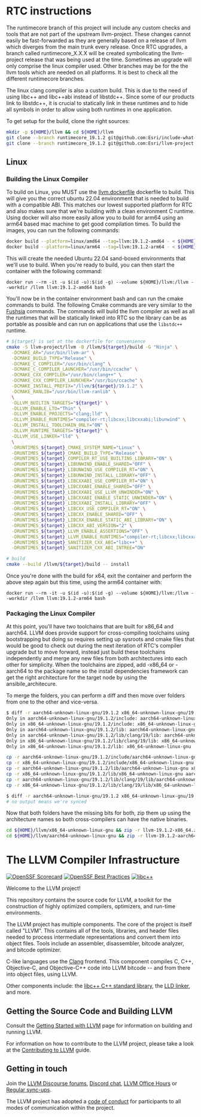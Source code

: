 # RTC instructions

The runtimecore branch of this project will include any custom checks and tools that are not part of the upstream
llvm-project. These changes cannot easily be fast-forwarded as they are generally based on a release of llvm which
diverges from the main trunk every release. Once RTC upgrades, a branch called runtimecore_X.X.X will be created
symbolicating the llvm-project release that was being used at the time. Sometimes an upgrade will only comprise the
linux compiler used. Other branches may be for the the llvm tools which are needed on all platforms. It is best to check
all the different runtimecore branches.

The linux clang compiler is also a custom build. This is due to the need of using libc++ and libc++abi instead of
libstdc++. Since some of our products link to libstdc++, it is crucial to statically link in these runtimes and to hide
all symbols in order to allow using both runtimes in one application.

To get setup for the build, clone the right sources:

```sh
mkdir -p ${HOME}/llvm && cd ${HOME}/llvm
git clone --branch runtimecore_19.1.2 git@github.com:Esri/include-what-you-use.git
git clone --branch runtimecore_19.1.2 git@github.com:Esri/llvm-project.git
```

## Linux

### Building the Linux Compiler

To build on Linux, you MUST use the [llvm.dockerfile](llvm.dockerfile) dockerfile to build. This will give you the
correct ubuntu 22.04 environment that is needed to build with a compatible ABI. This matches our lowest supported
platform for RTC and also makes sure that we're building with a clean environment C runtime. Using docker will also more
easily allow you to build for arm64 using an arm64 based mac machine to get good compilation times. To build the images,
you can run the following commands:

```sh
docker build --platform=linux/amd64 --tag=llvm:19.1.2-amd64 - < ${HOME}/llvm/llvm-project/llvm.dockerfile
docker build --platform=linux/arm64 --tag=llvm:19.1.2-arm64 - < ${HOME}/llvm/llvm-project/llvm.dockerfile
```

This will create the needed Ubuntu 22.04 sand-boxed environments that we'll use to build. When you're ready to build,
you can then start the container with the following command:

`docker run --rm -it -u $(id -u):$(id -g) --volume ${HOME}/llvm:/llvm --workdir /llvm llvm:19.1.2-amd64 bash`

You'll now be in the container environment bash and can run the cmake commands to build. The following Cmake commands
are very similar to the [Fushsia](clang/cmake/caches/Fuchsia.cmake) commands. The commands will build the llvm compiler
as well as all the runtimes that will be statically linked into RTC so the library can be as portable as possible and
can run on applications that use the `libstdc++` runtime.

```sh
# ${target} is set at the dockerfile for convenience
cmake -S llvm-project/llvm -B /llvm/${target}/build -G "Ninja" \
  -DCMAKE_AR="/usr/bin/llvm-ar" \
  -DCMAKE_BUILD_TYPE="Release" \
  -DCMAKE_C_COMPILER="/usr/bin/clang" \
  -DCMAKE_C_COMPILER_LAUNCHER="/usr/bin/ccache" \
  -DCMAKE_CXX_COMPILER="/usr/bin/clang++" \
  -DCMAKE_CXX_COMPILER_LAUNCHER="/usr/bin/ccache" \
  -DCMAKE_INSTALL_PREFIX="/llvm/${target}/19.1.2" \
  -DCMAKE_RANLIB="/usr/bin/llvm-ranlib" \
  \
  -DLLVM_BUILTIN_TARGETS="${target}" \
  -DLLVM_ENABLE_LTO="Thin" \
  -DLLVM_ENABLE_PROJECTS="clang;lld" \
  -DLLVM_ENABLE_RUNTIMES="compiler-rt;libcxx;libcxxabi;libunwind" \
  -DLLVM_INSTALL_TOOLCHAIN_ONLY="ON" \
  -DLLVM_RUNTIME_TARGETS="${target}" \
  -DLLVM_USE_LINKER="lld" \
  \
  -DRUNTIMES_${target}_CMAKE_SYSTEM_NAME="Linux" \
  -DRUNTIMES_${target}_CMAKE_BUILD_TYPE="Release" \
  -DRUNTIMES_${target}_COMPILER_RT_USE_BUILTINS_LIBRARY="ON" \
  -DRUNTIMES_${target}_LIBUNWIND_ENABLE_SHARED="OFF" \
  -DRUNTIMES_${target}_LIBUNWIND_USE_COMPILER_RT="ON" \
  -DRUNTIMES_${target}_LIBUNWIND_INSTALL_LIBRARY="OFF" \
  -DRUNTIMES_${target}_LIBCXXABI_USE_COMPILER_RT="ON" \
  -DRUNTIMES_${target}_LIBCXXABI_ENABLE_SHARED="OFF" \
  -DRUNTIMES_${target}_LIBCXXABI_USE_LLVM_UNWINDER="ON" \
  -DRUNTIMES_${target}_LIBCXXABI_ENABLE_STATIC_UNWINDER="ON" \
  -DRUNTIMES_${target}_LIBCXXABI_INSTALL_LIBRARY="OFF" \
  -DRUNTIMES_${target}_LIBCXX_USE_COMPILER_RT="ON" \
  -DRUNTIMES_${target}_LIBCXX_ENABLE_SHARED="OFF" \
  -DRUNTIMES_${target}_LIBCXX_ENABLE_STATIC_ABI_LIBRARY="ON" \
  -DRUNTIMES_${target}_LIBCXX_ABI_VERSION="2" \
  -DRUNTIMES_${target}_LLVM_ENABLE_ASSERTIONS="OFF" \
  -DRUNTIMES_${target}_LLVM_ENABLE_RUNTIMES="compiler-rt;libcxx;libcxxabi;libunwind" \
  -DRUNTIMES_${target}_SANITIZER_CXX_ABI="libc++" \
  -DRUNTIMES_${target}_SANITIZER_CXX_ABI_INTREE="ON"

# build
cmake --build /llvm/${target}/build -- install
```

Once you're done with the build for x64, exit the container and perform the above step again but this time, using the
arm64 container with:

`docker run --rm -it -u $(id -u):$(id -g) --volume ${HOME}/llvm:/llvm --workdir /llvm llvm:19.1.2-arm64 bash`

### Packaging the Linux Compiler

At this point, you'll have two toolchains that are built for x86_64 and aarch64. LLVM does provide support for
cross-compiling toolchains using bootstrapping but doing so requires setting up sysroots and cmake files that would be
good to check out during the next iteration of RTC's compiler upgrade but to move forward, instead just build
these toolchains independently and merge any new files from both architectures into each other for simplicity. When
the toolchains are zipped, add -x86_64 or -aarch64 to the package name so the install dependencies framework can get
the right architecture for the target node by using the ansibile_architecure.

To merge the folders, you can perform a diff and then move over folders from one to the other and vice-versa.

```bash
$ diff -r aarch64-unknown-linux-gnu/19.1.2 x86_64-unknown-linux-gnu/19.1.2/ | grep -v 'Binary files'
Only in aarch64-unknown-linux-gnu/19.1.2/include: aarch64-unknown-linux-gnu
Only in x86_64-unknown-linux-gnu/19.1.2/include: x86_64-unknown-linux-gnu
Only in aarch64-unknown-linux-gnu/19.1.2/lib: aarch64-unknown-linux-gnu
Only in aarch64-unknown-linux-gnu/19.1.2/lib/clang/19/lib: aarch64-unknown-linux-gnu
Only in x86_64-unknown-linux-gnu/19.1.2/lib/clang/19/lib: x86_64-unknown-linux-gnu
Only in x86_64-unknown-linux-gnu/19.1.2/lib: x86_64-unknown-linux-gnu

cp -r aarch64-unknown-linux-gnu/19.1.2/include/aarch64-unknown-linux-gnu x86_64-unknown-linux-gnu/19.1.2/include/
cp -r x86_64-unknown-linux-gnu/19.1.2/include/x86_64-unknown-linux-gnu aarch64-unknown-linux-gnu/19.1.2/include/
cp -r aarch64-unknown-linux-gnu/19.1.2/lib/aarch64-unknown-linux-gnu x86_64-unknown-linux-gnu/19.1.2/lib/
cp -r x86_64-unknown-linux-gnu/19.1.2/lib/x86_64-unknown-linux-gnu aarch64-unknown-linux-gnu/19.1.2/lib/
cp -r aarch64-unknown-linux-gnu/19.1.2/lib/clang/19/lib/aarch64-unknown-linux-gnu x86_64-unknown-linux-gnu/19.1.2/lib/clang/19/lib/
cp -r x86_64-unknown-linux-gnu/19.1.2/lib/clang/19/lib/x86_64-unknown-linux-gnu aarch64-unknown-linux-gnu/19.1.2/lib/clang/19/lib/

$ diff -r aarch64-unknown-linux-gnu/19.1.2 x86_64-unknown-linux-gnu/19.1.2/ | grep -v 'Binary files'
# no output means we're synced
```

Now that both folders have the missing bits for both, zip them up using the architecture names so both cross-compilers
can have the native binaries.

```bash
cd ${HOME}/llvm/x86_64-unknown-linux-gnu && zip -r llvm-19.1.2-x86_64.zip 19.1.2
cd ${HOME}/llvm/aarch64-unknown-linux-gnu && zip -r llvm-19.1.2-aarch64.zip 19.1.2
```

# The LLVM Compiler Infrastructure

[![OpenSSF Scorecard](https://api.securityscorecards.dev/projects/github.com/llvm/llvm-project/badge)](https://securityscorecards.dev/viewer/?uri=github.com/llvm/llvm-project)
[![OpenSSF Best Practices](https://www.bestpractices.dev/projects/8273/badge)](https://www.bestpractices.dev/projects/8273)
[![libc++](https://github.com/llvm/llvm-project/actions/workflows/libcxx-build-and-test.yaml/badge.svg?branch=main&event=schedule)](https://github.com/llvm/llvm-project/actions/workflows/libcxx-build-and-test.yaml?query=event%3Aschedule)

Welcome to the LLVM project!

This repository contains the source code for LLVM, a toolkit for the
construction of highly optimized compilers, optimizers, and run-time
environments.

The LLVM project has multiple components. The core of the project is
itself called "LLVM". This contains all of the tools, libraries, and header
files needed to process intermediate representations and convert them into
object files. Tools include an assembler, disassembler, bitcode analyzer, and
bitcode optimizer.

C-like languages use the [Clang](https://clang.llvm.org/) frontend. This
component compiles C, C++, Objective-C, and Objective-C++ code into LLVM bitcode
-- and from there into object files, using LLVM.

Other components include:
the [libc++ C++ standard library](https://libcxx.llvm.org),
the [LLD linker](https://lld.llvm.org), and more.

## Getting the Source Code and Building LLVM

Consult the
[Getting Started with LLVM](https://llvm.org/docs/GettingStarted.html#getting-the-source-code-and-building-llvm)
page for information on building and running LLVM.

For information on how to contribute to the LLVM project, please take a look at
the [Contributing to LLVM](https://llvm.org/docs/Contributing.html) guide.

## Getting in touch

Join the [LLVM Discourse forums](https://discourse.llvm.org/), [Discord
chat](https://discord.gg/xS7Z362),
[LLVM Office Hours](https://llvm.org/docs/GettingInvolved.html#office-hours) or
[Regular sync-ups](https://llvm.org/docs/GettingInvolved.html#online-sync-ups).

The LLVM project has adopted a [code of conduct](https://llvm.org/docs/CodeOfConduct.html) for
participants to all modes of communication within the project.
